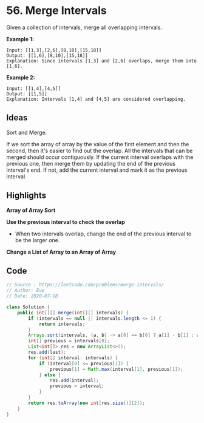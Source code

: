# 56. Merge Intervals

Given a collection of intervals, merge all overlapping intervals.

**Example 1:**

```
Input: [[1,3],[2,6],[8,10],[15,18]]
Output: [[1,6],[8,10],[15,18]]
Explanation: Since intervals [1,3] and [2,6] overlaps, merge them into [1,6].
```

**Example 2:**

```
Input: [[1,4],[4,5]]
Output: [[1,5]]
Explanation: Intervals [1,4] and [4,5] are considered overlapping.
```

## Ideas

Sort and Merge.

If we sort the array of array by the value of the first element and then the second, then it's easier to find out the overlap. All the intervals that can be merged should occur contiguously. If the current interval overlaps with the previous one, then merge them by updating the end of the previous interval's end. If not, add the current interval and mark it as the previous interval.

## Highlights

**Array of Array Sort**

**Use the previous interval to check the overlap**

* When two intervals overlap, change the end of the previous interval to be the larger one.

**Change a List of Array to an Array of Array**

## Code

```java
// Source : https://leetcode.com/problems/merge-intervals/
// Author: Eve
// Date: 2020-07-18

class Solution {
    public int[][] merge(int[][] intervals) {
        if (intervals == null || intervals.length <= 1) {
            return intervals;
        }
        Arrays.sort(intervals, (a, b) -> a[0] == b[0] ? a[1] - b[1] : a[0] - b[0]);
        int[] previous = intervals[0];
        List<int[]> res = new ArrayList<>();
        res.add(last);
        for (int[] interval: intervals) {
            if (interval[0] <= previous[1]) {
                previous[1] = Math.max(interval[1], previous[1]);
            } else {
                res.add(interval);
                previous = interval;
            }
        }
        return res.toArray(new int[res.size()][2]);
    }
}
```

